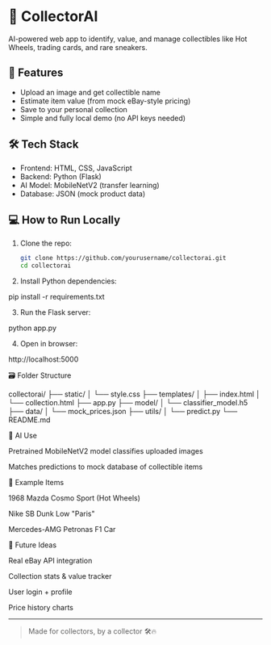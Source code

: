 # 🧠 CollectorAI

AI-powered web app to identify, value, and manage collectibles like Hot Wheels, trading cards, and rare sneakers.

## 🎯 Features
- Upload an image and get collectible name
- Estimate item value (from mock eBay-style pricing)
- Save to your personal collection
- Simple and fully local demo (no API keys needed)

## 🛠️ Tech Stack
- Frontend: HTML, CSS, JavaScript
- Backend: Python (Flask)
- AI Model: MobileNetV2 (transfer learning)
- Database: JSON (mock product data)

## 💻 How to Run Locally
1. Clone the repo:
   ```bash
   git clone https://github.com/yourusername/collectorai.git
   cd collectorai

2. Install Python dependencies:

pip install -r requirements.txt


3. Run the Flask server:

python app.py


4. Open in browser:

http://localhost:5000



🗃️ Folder Structure

collectorai/
├── static/
│   └── style.css
├── templates/
│   ├── index.html
│   └── collection.html
├── app.py
├── model/
│   └── classifier_model.h5
├── data/
│   └── mock_prices.json
├── utils/
│   └── predict.py
└── README.md

🧠 AI Use

Pretrained MobileNetV2 model classifies uploaded images

Matches predictions to mock database of collectible items


🧸 Example Items

1968 Mazda Cosmo Sport (Hot Wheels)

Nike SB Dunk Low "Paris"

Mercedes-AMG Petronas F1 Car


🚀 Future Ideas

Real eBay API integration

Collection stats & value tracker

User login + profile

Price history charts



---

> Made for collectors, by a collector 🛠️🔥
